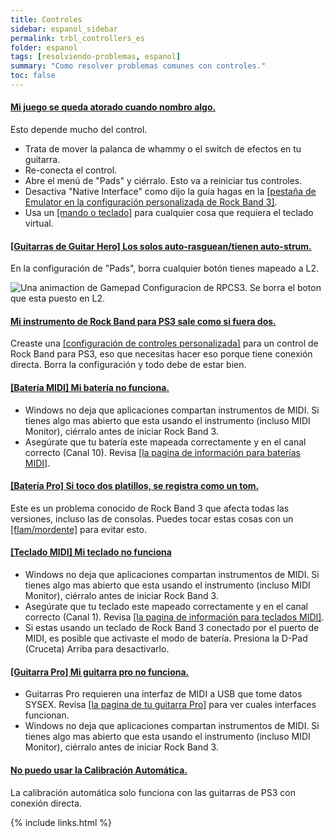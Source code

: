 ```yaml
---
title: Controles
sidebar: espanol_sidebar
permalink: trbl_controllers_es
folder: espanol
tags: [resolviendo-problemas, espanol]
summary: "Como resolver problemas comunes con controles."
toc: false
---
```


<div class="panel-group" id="accordion">
                    <div class="panel panel-default">
                        <div class="panel-heading">
                            <h4 class="panel-title">
                                <a class="noCrossRef accordion-toggle" data-toggle="collapse" data-parent="#accordion" href="#atorado-nombrando">Mi juego se queda atorado cuando nombro algo.</a>
                            </h4>
                        </div>
                        <div id="atorado-nombrando" class="panel-collapse collapse noCrossRef">
                            <div class="panel-body">
                                <p>Esto depende mucho del control.</p>
<ul>
<li>Trata de mover la palanca de whammy o el switch de efectos en tu guitarra.</li>
<li>Re-conecta el control.</li>
<li>Abre el menú de "Pads" y ciérralo. Esto va a reiniciar tus controles.</li>
<li>Desactiva "Native Interface" como dijo la guía hagas en la <a href="https://carlmylo.github.io/docu-rpcs3/custom_config_emu_es" target="_blank">[pestaña de Emulator en la configuración personalizada de Rock Band 3]</a>.</li>
<li>Usa un <a href="https://carlmylo.github.io/docu-rpcs3/ctrls_pads_es" target="_blank">[mando o teclado]</a> para cualquier cosa que requiera el teclado virtual.</li>
</ul>
                            </div>
                        </div>
                    </div>
                    <!-- /.panel -->
                                        <div class="panel panel-default">
                        <div class="panel-heading">
                            <h4 class="panel-title">
                                <a class="noCrossRef accordion-toggle" data-toggle="collapse" data-parent="#accordion" href="#solo-auto-strum">[Guitarras de Guitar Hero] Los solos auto-rasguean/tienen auto-strum.</a>
                            </h4>
                        </div>
                        <div id="solo-auto-strum" class="panel-collapse collapse noCrossRef">
                            <div class="panel-body">
                                <p>En la configuración de "Pads", borra cualquier botón tienes mapeado a L2.</p>
<p><img src="https://carlmylo.github.io/docu-rpcs3/images/instruments/xtra/gtrs/solol2.gif" alt="Una animaction de Gamepad Configuracion de RPCS3. Se borra el boton que esta puesto en L2." title="L2 Borrado"></p>
                            </div>
                        </div>
                    </div>
                    <!-- /.panel -->
                    <div class="panel panel-default">
                        <div class="panel-heading">
                            <h4 class="panel-title">
                                <a class="noCrossRef accordion-toggle" data-toggle="collapse" data-parent="#accordion" href="#ps3-rb-dos-instrumentos">Mi instrumento de Rock Band para PS3 sale como si fuera dos.</a>
                            </h4>
                        </div>
                        <div id="ps3-rb-dos-instrumentos" class="panel-collapse collapse noCrossRef">
                            <div class="panel-body">
                                Creaste una <a href="https://carlmylo.github.io/docu-rpcs3/ctrls_es#mapeando" target="_blank">[configuración de controles personalizada]</a> para un control de Rock Band para PS3, eso que necesitas hacer eso porque tiene conexión directa. Borra la configuración y todo debe de estar bien.
                            </div>
                        </div>
                    </div>
                    <!-- /.panel -->
                                        <div class="panel panel-default">
                        <div class="panel-heading">
                            <h4 class="panel-title">
                                <a class="noCrossRef accordion-toggle" data-toggle="collapse" data-parent="#accordion" href="#no-sirve-bateria-midi">[Batería MIDI] Mi batería no funciona.</a>
                            </h4>
                        </div>
                        <div id="no-sirve-bateria-midi" class="panel-collapse collapse noCrossRef">
                            <div class="panel-body">
                                <ul>
                                <li>Windows no deja que aplicaciones compartan instrumentos de MIDI. Si tienes algo mas abierto que esta usando el instrumento (incluso MIDI Monitor), ciérralo antes de iniciar Rock Band 3.</li>
                                <li>Asegúrate que tu batería este mapeada correctamente y en el canal correcto (Canal 10). Revisa <a href="https://carlmylo.github.io/docu-rpcs3/ctrls_drums_midi_es" target="_blank">[la pagina de información para baterías MIDI]</a>.</li>
                                </ul>
                            </div>
                        </div>
                    </div>
                    <!-- /.panel -->
                                        <div class="panel panel-default">
                        <div class="panel-heading">
                            <h4 class="panel-title">
                                <a class="noCrossRef accordion-toggle" data-toggle="collapse" data-parent="#accordion" href="#dos-platillos-tom">[Batería Pro] Si toco dos platillos, se registra como un tom.</a>
                            </h4>
                        </div>
                        <div id="dos-platillos-tom" class="panel-collapse collapse noCrossRef">
                            <div class="panel-body">
                                Este es un problema conocido de Rock Band 3 que afecta todas las versiones, incluso las de consolas. Puedes tocar estas cosas con un <a href="https://es.wikipedia.org/wiki/Rudimento#Terminolog%C3%ADa" target="_blank">[flam/mordente]</a> para evitar esto.
                            </div>
                        </div>
                    </div>
                    <!-- /.panel -->
                                        <div class="panel panel-default">
                        <div class="panel-heading">
                            <h4 class="panel-title">
                                <a class="noCrossRef accordion-toggle" data-toggle="collapse" data-parent="#accordion" href="#teclado-midi-no-funciona">[Teclado MIDI] Mi teclado no funciona</a>
                            </h4>
                        </div>
                        <div id="teclado-midi-no-funciona" class="panel-collapse collapse noCrossRef">
                            <div class="panel-body">
                                <ul>
                                <li>Windows no deja que aplicaciones compartan instrumentos de MIDI. Si tienes algo mas abierto que esta usando el instrumento (incluso MIDI Monitor), ciérralo antes de iniciar Rock Band 3.</li> 
                                <li>Asegúrate que tu teclado este mapeado correctamente y en el canal correcto (Canal 1). Revisa <a href="https://carlmylo.github.io/docu-rpcs3/ctrls_keys_midi_es" target="_blank">[la pagina de información para teclados MIDI]</a>.</li>
                                <li>Si estas usando un teclado de Rock Band 3 conectado por el puerto de MIDI, es posible que activaste el modo de batería. Presiona la D-Pad (Cruceta) Arriba para desactivarlo.</li>
                                </ul>
                            </div>
                        </div>
                    </div>
                    <!-- /.panel -->
                                        <div class="panel panel-default">
                        <div class="panel-heading">
                            <h4 class="panel-title">
                                <a class="noCrossRef accordion-toggle" data-toggle="collapse" data-parent="#accordion" href="#protarra-no-funciona">[Guitarra Pro] Mi guitarra pro no funciona.</a>
                            </h4>
                        </div>
                        <div id="protarra-no-funciona" class="panel-collapse collapse noCrossRef">
                            <div class="panel-body">
                                <ul>
                                <li>Guitarras Pro requieren una interfaz de MIDI a USB que tome datos SYSEX. Revisa <a href="https://carlmylo.github.io/docu-rpcs3/ctrls_es#guitarras-pro" target="_blank">[la pagina de tu guitarra Pro]</a> para ver cuales interfaces funcionan.</li>
                                <li>Windows no deja que aplicaciones compartan instrumentos de MIDI. Si tienes algo mas abierto que esta usando el instrumento (incluso MIDI Monitor), ciérralo antes de iniciar Rock Band 3.</li>
                                </ul>
                            </div>
                        </div>
                    </div>
                    <!-- /.panel -->
                                        <div class="panel panel-default">
                        <div class="panel-heading">
                            <h4 class="panel-title">
                                <a class="noCrossRef accordion-toggle" data-toggle="collapse" data-parent="#accordion" href="#no-cali-auto">No puedo usar la Calibración Automática.</a>
                            </h4>
                        </div>
                        <div id="no-cali-auto" class="panel-collapse collapse noCrossRef">
                            <div class="panel-body">
                                La calibración automática solo funciona con las guitarras de PS3 con conexión directa.
                            </div>
                        </div>
                    </div>
                    <!-- /.panel -->
</div>
<!-- /.panel-group -->

{% include links.html %}